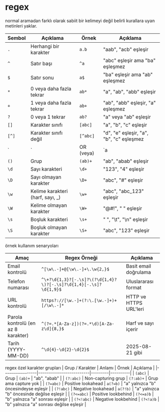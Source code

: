 # regex

normal aramadan farklı olarak sabiit bir kelimeyi değil belirli kurallara uyan metinleri yaklar.

| Sembol | Açıklama                       | Örnek | Açıklama |
|--------|--------------------------------|-------|----------|
| `.`    | Herhangi bir karakter           | `a.b` | "aab", "acb" eşleşir |
| `^`    | Satır başı                     | `^a`  | "abc" eşleşir ama "ba" eşleşmez |
| `$`    | Satır sonu                     | `a$`  | "ba" eşleşir ama "ab" eşleşmez |
| `*`    | 0 veya daha fazla tekrar        | `ab*` | "a", "ab", "abb" eşleşir |
| `+`    | 1 veya daha fazla tekrar        | `ab+` | "ab", "abb" eşleşir, "a" eşleşmez |
| `?`    | 0 veya 1 tekrar                 | `ab?` | "a" veya "ab" eşleşir |
| `[]`   | Karakter sınıfı                 | `[abc]` | "a", "b", "c" eşleşir |
| `[^]`  | Karakter sınıfı değil           | `[^abc]` | "d", "e" eşleşir, "a", "b", "c" eşleşmez |
| `|`    | OR (veya)                       | `a|b` | "a" veya "b" eşleşir |
| `()`   | Grup                             | `(ab)+` | "ab", "abab" eşleşir |
| `\d`   | Sayı karakteri                  | `\d+` | "123", "4" eşleşir |
| `\D`   | Sayı olmayan karakter           | `\D+` | "abc", "#" eşleşir |
| `\w`   | Kelime karakteri (harf, sayı, _) | `\w+` | "abc", "abc_123" eşleşir |
| `\W`   | Kelime olmayan karakter          | `\W+` | "@#!", " " eşleşir |
| `\s`   | Boşluk karakteri                | `\s+` | " ", "\t", "\n" eşleşir |
| `\S`   | Boşluk olmayan karakter         | `\S+` | "abc", "123" eşleşir |


örnek kullanım senaryoları 

| Amaç                               | Regex Örneği                 | Açıklama |
|-----------------------------------|-----------------------------|----------|
| Email kontrolü                     | `^[\w\.-]+@[\w\.-]+\.\w{2,}$` | Basit email doğrulama |
| Telefon numarası                    | `^\+?\d{1,3}?[-.\s]?\(?\d{1,4}?\)?[-.\s]?\d{1,4}[-.\s]?\d{1,9}$` | Uluslararası format |
| URL kontrolü                        | `https?://[\w.-]+(?:\.[\w.-]+)+[/\w\.-]*` | HTTP ve HTTPS URL'leri |
| Parola kontrolü (en az 8 karakter) | `^(?=.*[A-Za-z])(?=.*\d)[A-Za-z\d]{8,}$` | Harf ve sayı içerir |
| Tarih (YYYY-MM-DD)                  | `^\d{4}-\d{2}-\d{2}$`       | 2025-08-21 gibi |

regex özel karakter grupları 
| Grup / Karakter | Anlamı                   | Örnek   | Açıklama |
|-----------------|--------------------------|---------|----------|
| `(abc)`          | Grup                      | `(ab)+` | "ab", "abab" |
| `(?:abc)`        | Non-capturing grup        | `(?:ab)+` | Grup ama capture yok |
| `(?=abc)`        | Positive lookahead        | `a(?=b)` | "a" yalnızca "b" öncesindeyse eşleşir |
| `(?!abc)`        | Negative lookahead        | `a(?!b)` | "a" yalnızca "b" öncesinde değilse eşleşir |
| `(?<=abc)`       | Positive lookbehind       | `(?<=a)b` | "b" yalnızca "a" sonrası eşleşir |
| `(?<!abc)`       | Negative lookbehind       | `(?<!a)b` | "b" yalnızca "a" sonrası değilse eşleşir |
